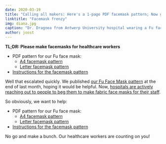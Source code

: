 ```yaml
---
date: 2020-03-19
title: "Calling all makers: Here's a 1-page PDF facemask pattern; Now go make some and help beat this thing"
linktitle: "Facemask frenzy"
img: diana.jpg
caption: "Dr. Dragnea from Antwerp University hospital wearing a Fu facemask"
author: joost
---
```


<Note>

**TL;DR: Please make facemasks for healthcare workers**


 - PDF pattern for our Fu face mask:
   - [A4 facemask pattern](/fu-facemask-freesewing.org.a4.pdf)
   - [Letter facemask pattern](/fu-facemask-freesewing.org.letter.pdf)
 - [Instructions for the facemask pattern](/docs/patterns/fu/instructions/)

</Note>

Well that escalated quickly. We published [our Fu Face Mask pattern](/designs/fu/) at the end of last month, hoping it would be helpful. Now, [hospitals are actively reaching out to people to beg them to make fabric face masks for their staff](https://www.uza.be/mondmaskers).

So obviously, we want to help:

 - PDF pattern for our Fu face mask:
   - [A4 facemask pattern](/fu-facemask-freesewing.org.a4.pdf)
   - [Letter facemask pattern](/fu-facemask-freesewing.org.letter.pdf)
 - [Instructions for the facemask pattern](/docs/patterns/fu/instructions/)

No go and make a bunch. Our healthcare workers are counting on you!


